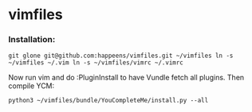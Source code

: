 # vimfiles

### Installation:

`
git glone git@github.com:happeens/vimfiles.git ~/vimfiles
ln -s ~/vimfiles ~/.vim
ln -s ~/vimfiles/vimrc ~/.vimrc
`

Now run vim and do :PluginInstall to have Vundle fetch all plugins.
Then compile YCM:

`
python3 ~/vimfiles/bundle/YouCompleteMe/install.py --all
`
